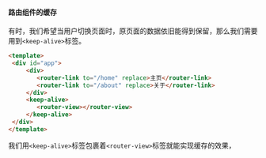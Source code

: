 #### 路由组件的缓存
有时，我们希望当用户切换页面时，原页面的数据依旧能得到保留，那么我们需要用到`<keep-alive>`标签。

```html
<template>  
 <div id="app">  
	 <div>
		<router-link to="/home" replace>主页</router-link>  
		<router-link to="/about" replace>关于</router-link>  
	 </div>
	 <keep-alive>
		<router-view></router-view>
	 </keep-alive>
 </div>
</template>
```

我们用`<keep-alive>`标签包裹着`<router-view>`标签就能实现缓存的效果，